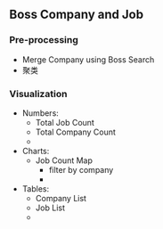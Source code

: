 ## Boss Company and Job

### Pre-processing 
- Merge Company using Boss Search
- 聚类
### Visualization
- Numbers: 
    - Total Job Count
    - Total Company Count
    - 
- Charts:
    - Job Count Map
        - filter by company
        - 
- Tables:
    - Company List
    - Job List
    - 



